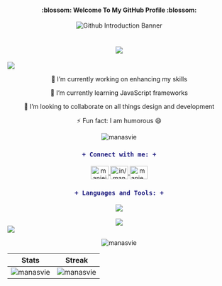 <!-- WELCOME TO MY GITHUB PROFILE -->
<h4 align="center"> :blossom: Welcome To My GitHub Profile :blossom: </h4>

<!-- BANNER -->
<p align="center">
    <img src="https://github.com/Manasvie/Manasvie/assets/118369715/2a45f349-3408-439e-a3bf-5e6701b3e358" alt="Github Introduction Banner">
</p>

<!-- HEADING -->
<h1 align="center">
  	<a href="https://git.io/typing-svg">
    	<img src="https://readme-typing-svg.demolab.com/?lines=Full-stack%20web%20and%20app%20developer;UI%2FUX%20Designer;Always%20learning%20new%20things&font=Fira%20Code&center=true&width=440&height=45&color=259076&vCenter=true&pause=1000&size=22">
	</a>
</h1>

<!-- LINE 1 -->
<img src="https://user-images.githubusercontent.com/73097560/115834477-dbab4500-a447-11eb-908a-139a6edaec5c.gif">

<!-- POINTS -->
<p align="center">
🔭 I’m currently working on enhancing my skills
</p>
<p align="center">
🌱 I’m currently learning JavaScript frameworks
</p>
<p align="center">
👯 I’m looking to collaborate on all things design and development
</p>
<p align="center">
⚡ Fun fact: I am humorous 😄
</p>

<!-- VISITORS COUNT -->
<p align="center"> 
  <img src="https://komarev.com/ghpvc/?username=manasvie&label=Visitors&color=dfb2b2&style=for-the-badge" alt="manasvie" /> 
</p>

<!-- CONNECT -->
<h3 align="center">

````diff
+ Connect with me: +
````

</h3>
<p align="center">
<a href="https://twitter.com/manieieia" target="blank">
  <img align="center" src="https://skillicons.dev/icons?i=twitter" alt="manieieia" height="30" width="40" />
</a>
<a href="https://www.linkedin.com/in/manasvi-bagherwal/" target="blank">
  <img align="center" src="https://skillicons.dev/icons?i=linkedin" alt="in/manasvi-bagherwal/" height="30" width="40" />
</a>
<a href="https://discord.gg/manie_37" target="blank">
  <img align="center" src="https://skillicons.dev/icons?i=discord" alt="manie_37" height="30" width="40" />
</a>
</p>

<!-- TECH STACK -->
<h3 align="center">
	
````diff	
+ Languages and Tools: +
````

<!-- LINE 2 -->
<img src="https://user-images.githubusercontent.com/73097560/115834477-dbab4500-a447-11eb-908a-139a6edaec5c.gif">

</h3>
<div align="center">
  	<a href="https://skillicons.dev">
    	<img src="https://skillicons.dev/icons?i=figma,xd,vscode,idea,vercel,fastapi,flask,py,mongodb,express,react,nodejs,postman,js,html,css,bootstrap,mysql,java,spring,github,git,c,cpp&perline=50&theme=dark" />
	</a>
</div>

<!-- LINE 3 -->
<img src="https://user-images.githubusercontent.com/73097560/115834477-dbab4500-a447-11eb-908a-139a6edaec5c.gif">

<!-- GITHUB STATS -->
<br/>
<p align="center">
 <img src="https://github-readme-stats.vercel.app/api/top-langs?username=manasvie&title_color=56A076&icon_color=CC5160&text_color=8FD8C6&bg_color=00000000&show_icons=true&locale=en&layout=compact" alt="manasvie" />
</p>

<!-- STATS TABLE -->
| Stats | Streak |
| :---: | :---: |
| <img src="https://github-readme-stats.vercel.app/api?username=manasvie&title_color=56A076&icon_color=56A076&text_color=8FD8C6&bg_color=00000000&show_icons=true&locale=en&layout=compact" alt="manasvie" /> | <img src="https://github-readme-streak-stats.herokuapp.com/?user=manasvie&stroke=56A076&ring=56A076&fire=8FD8C6&currStreakNum=56A076&currStreakLabel=56A076&sideNums=56A076&sideLabels=56A076&dates=8FD8C6&bg_color=00000000&show_icons=true&locale=en&layout=compact&theme=transparent" alt="manasvie" /> |
